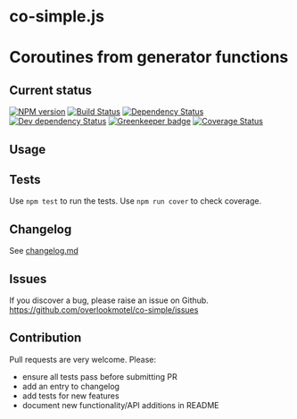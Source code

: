 # co-simple.js

# Coroutines from generator functions

## Current status

[![NPM version](https://img.shields.io/npm/v/co-simple.svg)](https://www.npmjs.com/package/co-simple)
[![Build Status](https://img.shields.io/travis/overlookmotel/co-simple/master.svg)](http://travis-ci.org/overlookmotel/co-simple)
[![Dependency Status](https://img.shields.io/david/overlookmotel/co-simple.svg)](https://david-dm.org/overlookmotel/co-simple)
[![Dev dependency Status](https://img.shields.io/david/dev/overlookmotel/co-simple.svg)](https://david-dm.org/overlookmotel/co-simple)
[![Greenkeeper badge](https://badges.greenkeeper.io/overlookmotel/co-simple.svg)](https://greenkeeper.io/)
[![Coverage Status](https://img.shields.io/coveralls/overlookmotel/co-simple/master.svg)](https://coveralls.io/r/overlookmotel/co-simple)

## Usage

## Tests

Use `npm test` to run the tests. Use `npm run cover` to check coverage.

## Changelog

See [changelog.md](https://github.com/overlookmotel/co-simple/blob/master/changelog.md)

## Issues

If you discover a bug, please raise an issue on Github. https://github.com/overlookmotel/co-simple/issues

## Contribution

Pull requests are very welcome. Please:

* ensure all tests pass before submitting PR
* add an entry to changelog
* add tests for new features
* document new functionality/API additions in README
